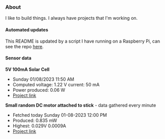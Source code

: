 ### About
I like to build things. I always have projects that I'm working on.

#### Automated updates
This README is updated by a script I have running on a Raspberry Pi, can see the repo [here](https://github.com/jdc-cunningham/raspi-git-repo-updater).

#### Sensor data
**5V 100mA Solar Cell**
- Sunday 01/08/2023 11:50 AM
- Computed voltage: 1.22 V current: 50 mA
- Power produced: 0.06 W
- [Project link](https://github.com/jdc-cunningham/raspisolarplotter)

**Small random DC motor attached to stick** - data gathered every minute
- Fetched today Sunday 01-08-2023 12:00 PM
- Produced: 0.835 mW
- Highest: 0.029V 0.0009A
- [Project link](https://github.com/jdc-cunningham/turbine-raspi)
